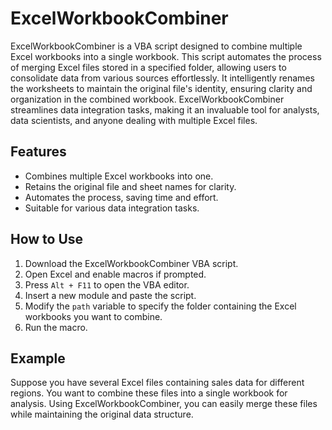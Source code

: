 # ExcelWorkbookCombiner

ExcelWorkbookCombiner is a VBA script designed to combine multiple Excel workbooks into a single workbook. This script automates the process of merging Excel files stored in a specified folder, allowing users to consolidate data from various sources effortlessly. It intelligently renames the worksheets to maintain the original file's identity, ensuring clarity and organization in the combined workbook. ExcelWorkbookCombiner streamlines data integration tasks, making it an invaluable tool for analysts, data scientists, and anyone dealing with multiple Excel files.

## Features

- Combines multiple Excel workbooks into one.
- Retains the original file and sheet names for clarity.
- Automates the process, saving time and effort.
- Suitable for various data integration tasks.

## How to Use

1. Download the ExcelWorkbookCombiner VBA script.
2. Open Excel and enable macros if prompted.
3. Press `Alt + F11` to open the VBA editor.
4. Insert a new module and paste the script.
5. Modify the `path` variable to specify the folder containing the Excel workbooks you want to combine.
6. Run the macro.

## Example

Suppose you have several Excel files containing sales data for different regions. You want to combine these files into a single workbook for analysis. Using ExcelWorkbookCombiner, you can easily merge these files while maintaining the original data structure.
